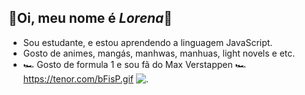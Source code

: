 ## 🌻Oi, meu nome é _Lorena_🌻

- Sou estudante, e estou aprendendo a linguagem JavaScript.
- Gosto de animes, mangás, manhwas, manhuas, light novels e etc.
- 🏎️ Gosto de formula 1 e sou fã do Max Verstappen 🏎️
https://tenor.com/bFisP.gif
  ![.](https://tenor.com/pt-BR/view/naruto-naruto-shippuden-hinata-smile-karano-kokoro-gif-22196413)
